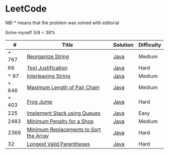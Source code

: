 # LeetCode

NB! * means that the problem was solved with editorial

Solve myself 3/8 = 38%

| #     | Title                                                                                       | Solution                                                            | Difficulty |
|-------|---------------------------------------------------------------------------------------------|---------------------------------------------------------------------|------------|
| * 767 | [Reorganize String](https://leetcode.com/problems/reorganize-string/)                       | [Java](src/main/java/ReorganizeString/Solution.java)                | Medium     |
| 68    | [Text Justification](https://leetcode.com/problems/text-justification/description/)         | [Java](src/main/java/TextJustification/Solution.java)               | Hard       |
| * 97  | [Interleaving String](https://leetcode.com/problems/interleaving-string/)                   | [Java](src/main/java/InterleavingString/Solution.java)              | Medium     |
| * 646 | [Maximum Length of Pair Chain](https://leetcode.com/problems/maximum-length-of-pair-chain/) | [Java](src/main/java/MaximumLengthOfPairChain/Solution.java)        | Medium     |
| * 403 | [Frog Jump](https://leetcode.com/problems/frog-jump/)                                       | [Java](src/main/java/FrogJump/Solution.java)                        | Hard       |
| 225   | [Implement Stack using Queues](https://leetcode.com/problems/implement-stack-using-queues/) | [Java](src/main/java/StackUsingQueues/MyStack.java)                 | Easy       |
| 2483  | [Minimum Penalty for a Shop](https://leetcode.com/problems/minimum-penalty-for-a-shop/)     | [Java](src/main/java/MinimumPenalty/Solution.java)                  | Medium       |
| 2366  | [Minimum Replacements to Sort the Array](https://leetcode.com/problems/minimum-replacements-to-sort-the-array/)    | [Java](src/main/java/MinimumReplacementsToSortTheArray/Solution.java) | Hard       |
| 32    | [Longest Valid Parentheses](https://leetcode.com/problems/longest-valid-parentheses/description/)     | [Java](src/main/java/LongestValidParentheses/Solution.java) | Hard       |

